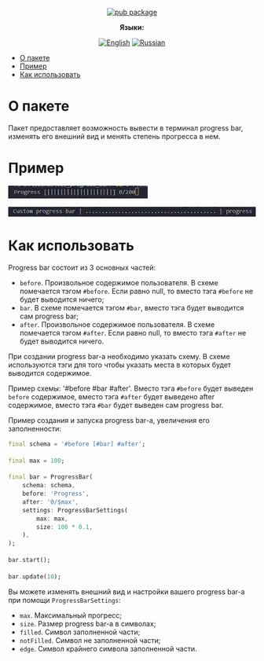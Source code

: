 <div align="center">

[![pub package](https://img.shields.io/pub/v/cli_progress_bar.svg?label=cli_progress_bar&color=blue)](https://pub.dev/packages/cli_progress_bar)

**Языки:**
  
[![English](https://img.shields.io/badge/Language-English-blue?style=?style=flat-square)](README.md)
[![Russian](https://img.shields.io/badge/Language-Russian-blue?style=?style=flat-square)](README.ru.md)

</div>

- [О пакете](#о-пакете)
- [Пример](#пример)
- [Как использовать](#как-использовать)

# О пакете

Пакет предоставляет возможность вывести в терминал progress bar, изменять его внешний вид и менять степень прогресса в нем.

# Пример

![Alt Text](https://raw.githubusercontent.com/GlebBatykov/cli_progress_bar/main/doc/gifs/1.gif)

![Alt Text](https://raw.githubusercontent.com/GlebBatykov/cli_progress_bar/main/doc/gifs/2.gif)

# Как использовать

Progress bar состоит из 3 основных частей:

- `before`. Произвольное содержимое пользователя. В схеме помечается тэгом `#before`. Если равно null, то вместо тэга `#before` не будет выводится ничего;
- `bar`. В схеме помечается тэгом `#bar`, вместо тэга будет выводится сам progress bar;
- `after`. Произвольное содержимое пользователя. В схеме помечается тэгом `#after`. Если равно null, то вместо тэга `#after` не будет выводится ничего.

При создании progress bar-а необходимо указать схему. В схеме используются тэги для того чтобы указать места в которых будет выводится содержимое.

Пример схемы: '#before #bar #after'. Вместо тэга `#before` будет выведен `before` содержимое, вместо тэга `#after` будет выведено after содержимое, вместо тэга `#bar` будет выведен сам progress bar.

Пример создания и запуска progress bar-а, увеличения его заполненности:

```dart
final schema = '#before [#bar] #after';

final max = 100;

final bar = ProgressBar(
    schema: schema,
    before: 'Progress',
    after: '0/$max',
    settings: ProgressBarSettings(
        max: max,
        size: 100 * 0.1,
    ),
);

bar.start();

bar.update(10);
```

Вы можете изменять внешний вид и настройки вашего progress bar-а при помощи `ProgressBarSettings`:

- `max`. Максимальный прогресс;
- `size`. Размер progress bar-а в символах;
- `filled`. Символ заполненной части;
- `notFilled`. Символ не заполненной части;
- `edge`. Символ крайнего символа заполненной части.
